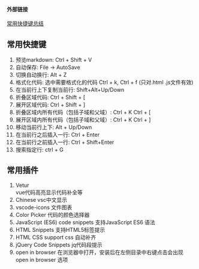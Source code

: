 #### 外部链接
[常用快捷键总结](https://segmentfault.com/a/1190000009396435)  
 

## 常用快捷键
1. 预览markdown: Ctrl + Shift + V
2. 自动保存: File -> AutoSave
3. 切换自动换行: Alt + Z
4. 格式化代码: 选中需要格式化的代码 Ctrl + k, Ctrl + f  (只对.html .js文件有效)
5. 在当前行上下复制当前行: Shift+Alt+Up/Down        
6. 折叠区域代码: Ctrl + Shift + [
7. 展开区域代码: Ctrl + Shift + ]   
8. 折叠区域内所有代码（包括子域和父域）: Ctrl + K Ctrl + [
9. 展开区域内所有代码（包括子域和父域）: Ctrl + K Ctrl + ]
10. 移动当前行上下: Alt + Up/Down
11. 在当前行之后插入一行: Ctrl + Enter
12. 在当前行之前插入一行: Ctrl + Shift+Enter
13. 搜索指定行: ctrl + G



## 常用插件
1. Vetur    
    vue代码高亮显示代码补全等
2. Chinese
    vsc中文显示
3. vscode-icons
    文件图表
4. Color Picker
    代码的颜色选择器
5. JavaScript (ES6) code snippets
    支持JavaScript  ES6 语法
6. HTML Snippets
    支持HTML5标签提示
7. HTML CSS support
    css 自动补齐
8. jQuery Code Snippets
    jq代码段提示
9. open in browser
    在浏览器中打开，安装后在左侧目录中右键点击会出现 open in browser 选项